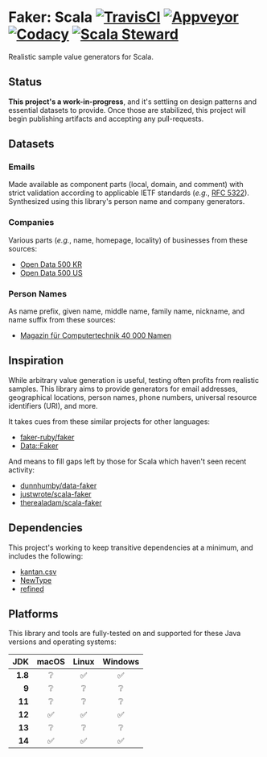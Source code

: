 # Faker: Scala [![TravisCI][travis-ci-status-badge]][travis-ci-build] [![Appveyor][appveyor-status-badge]][appveyor-build] [![Codacy][codacy-status-badge]][codacy-build] [![Scala Steward][scala-steward-status-badge]][scala-steward-overview]

Realistic sample value generators for Scala.

## Status

**This project's a work-in-progress**, and it's settling on design patterns and essential datasets to provide. Once those are stabilized, this project will begin publishing artifacts and accepting any pull-requests.

## Datasets

### Emails

Made available as component parts (local, domain, and comment) with strict validation according to applicable IETF standards (_e.g._, [RFC 5322](https://tools.ietf.org/html/rfc5322)). Synthesized using this library's person name and company generators.

### Companies

Various parts (_e.g._, name, homepage, locality) of businesses from these sources:

- [Open Data 500 KR](https://www.opendata500.com/kr/)
- [Open Data 500 US](https://www.opendata500.com/us/)

### Person Names

As name prefix, given name, middle name, family name, nickname, and name suffix from these sources:

- [Magazin für Computertechnik 40 000 Namen](https://www.heise.de/ct/ftp/07/17/182/)

## Inspiration

While arbitrary value generation is useful, testing often profits from realistic samples. This library aims to provide generators for email addresses, geographical locations, person names, phone numbers, universal resource identifiers (URI), and more.

It takes cues from these similar projects for other languages:

- [faker-ruby/faker](https://github.com/faker-ruby/faker)
- [Data::Faker](https://metacpan.org/pod/Data::Faker)

And means to fill gaps left by those for Scala which haven't seen recent activity:

- [dunnhumby/data-faker](https://github.com/dunnhumby/data-faker)
- [justwrote/scala-faker](https://github.com/justwrote/scala-faker)
- [therealadam/scala-faker](https://github.com/therealadam/scala-faker)

## Dependencies

This project's working to keep transitive dependencies at a minimum, and includes the following:

- [kantan.csv](https://github.com/nrinaudo/kantan.csv)
- [NewType](https://github.com/estatico/scala-newtype)
- [refined](https://github.com/fthomas/refined)

## Platforms

This library and tools are fully-tested on and supported for these Java versions and operating systems:

| JDK | macOS | Linux | Windows |
| ---: | :---: | :---: | :---: |
| **1.8** | :grey_question: | :white_check_mark: | :white_check_mark: | 
| **9** | :grey_question: | :grey_question: | :grey_question: | 
| **11** | :grey_question: | :grey_question: | :grey_question: | 
| **12** | :white_check_mark: | :white_check_mark: | :white_check_mark: |
| **13** | :grey_question: | :grey_question: | :grey_question: | 
| **14** | :white_check_mark: | :white_check_mark: | :white_check_mark: |

[appveyor-build]: https://ci.appveyor.com/project/michaelahlers/faker-scala
[appveyor-status-badge]: https://ci.appveyor.com/api/projects/status/erw16d62o5erwy95/branch/v0.0.x?svg=true

[codacy-build]: https://codacy.com/app/michaelahlers/faker-scala
[codacy-status-badge]: https://api.codacy.com/project/badge/Grade/73e169149c3d49c6b4b3c8f1e8c65dc1?branch=v0.0.x

[scala-steward-status-badge]: https://img.shields.io/badge/Scala_Steward-helping-blue.svg
[scala-steward-overview]: https://scala-steward.org

[travis-ci-build]: https://www.travis-ci.com/michaelahlers/faker-scala
[travis-ci-status-badge]: https://www.travis-ci.com/michaelahlers/faker-scala.svg?branch=v0.0.x
